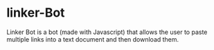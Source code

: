 # linker-Bot
Linker Bot is a bot (made with Javascript) that allows the user to paste multiple links into a text document and then download them.
